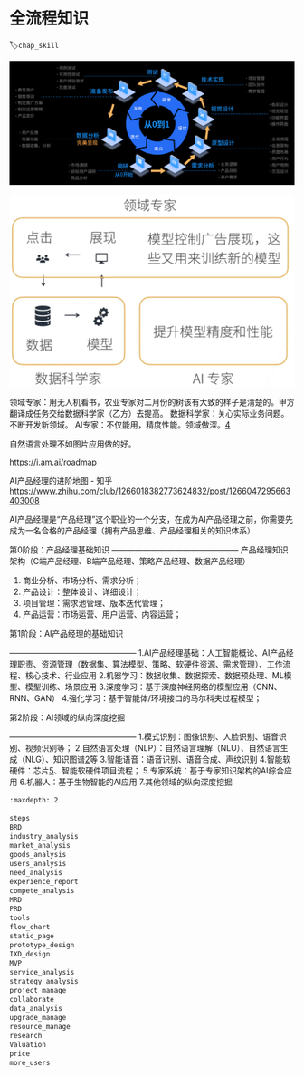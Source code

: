 # 全流程知识
:label:`chap_skill`

![整个产品实现的流程和生命周期[1]](../img/whole_process.png)

![完整项目的角色](../img/whole_project.png)

领域专家：用无人机看书，农业专家对二月份的树该有大致的样子是清楚的。甲方翻译成任务交给数据科学家（乙方）去提高。
数据科学家：关心实际业务问题。不断开发新领域。
AI专家：不仅能用，精度性能。领域做深。[4]

自然语言处理不如图片应用做的好。

https://i.am.ai/roadmap

AI产品经理的进阶地图 - 知乎
https://www.zhihu.com/club/1266018382773624832/post/1266047295663403008

AI产品经理是“产品经理”这个职业的一个分支，在成为AI产品经理之前，你需要先成为一名合格的产品经理（拥有产品思维、产品经理相关的知识体系）

第0阶段：产品经理基础知识
————————————————
产品经理知识架构（C端产品经理、B端产品经理、策略产品经理、数据产品经理）

1. 商业分析、市场分析、需求分析；
2. 产品设计：整体设计、详细设计；
3. 项目管理：需求池管理、版本迭代管理；
4. 产品运营：市场运营、用户运营、内容运营；

第1阶段：AI产品经理的基础知识

————————————————
1.AI产品经理基础：人工智能概论、AI产品经理职责、资源管理（数据集、算法模型、策略、软硬件资源、需求管理）、工作流程、核心技术、行业应用
2.机器学习：数据收集、数据探索、数据预处理、ML模型、模型训练、场景应用
3.深度学习：基于深度神经网络的模型应用（CNN、RNN、GAN）
4.强化学习：基于智能体/环境接口的马尔科夫过程模型；

第2阶段：AI领域的纵向深度挖掘

————————————————
1.模式识别：图像识别、人脸识别、语音识别、视频识别等；
2.自然语言处理（NLP）：自然语言理解（NLU）、自然语言生成（NLG）、知识图谱[2]等
3.智能语音：语音识别、语音合成、声纹识别
4.智能软硬件：芯片[5]、智能软硬件项目流程；
5.专家系统：基于专家知识架构的AI综合应用
6.机器人：基于生物智能的AI应用
7.其他领域的纵向深度挖掘

```toc
:maxdepth: 2

steps
BRD
industry_analysis
market_analysis
goods_analysis
users_analysis
need_analysis
experience_report
compete_analysis
MRD
PRD
tools
flow_chart
static_page
prototype_design
IXD_design
MVP
service_analysis
strategy_analysis
project_manage
collaborate
data_analysis
upgrade_manage
resource_manage
research
Valuation
price
more_users

```

[1]: https://ke.qidianla.com/courses/pmcamp?channel=bbs
[2]: http://www.mysecretrainbow.com/ai/18035.html
[3]: https://coggle.it/diagram/XDvxtYllM9x_N_j9/t/%E6%88%90%E4%B8%BA%E8%85%BE%E8%AE%AF%E4%BA%A7%E5%93%81%E5%9F%B9%E8%AE%AD%E7%94%9F%EF%BC%88ai%E4%BA%A7%E5%93%81%E7%BB%8F%E7%90%86%EF%BC%8C%E7%AD%96%E7%95%A5%E4%BA%A7%E5%93%81%E7%BB%8F%E7%90%86%EF%BC%8C%E4%BA%91%E8%AE%A1%E7%AE%97%E4%BA%A7%E5%93%81%E7%BB%8F%E7%90%86%E7%AD%89%EF%BC%8C%E6%9C%80%E5%A5%BD%E6%98%AFtob%E7%9A%84%E4%BA%A7%E5%93%81%EF%BC%89
[4]: https://www.bilibili.com/video/BV1J54y187f9/?p=2&spm_id_from=pageDriver
[5]: https://mbb.eet-china.com/tech
